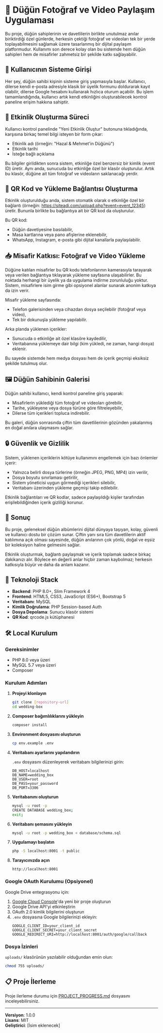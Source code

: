 # 📸 Düğün Fotoğraf ve Video Paylaşım Uygulaması

Bu proje, düğün sahiplerinin ve davetlilerin birlikte unutulmaz anılar biriktirdiği özel günlerde, herkesin çektiği fotoğraf ve videoları tek bir yerde toplayabilmesini sağlamak üzere tasarlanmış bir dijital paylaşım platformudur. Kullanımı son derece kolay olan bu sistemde hem düğün sahipleri hem de misafirler zahmetsiz bir şekilde katkı sağlayabilir.

## 🔐 Kullanıcının Sisteme Girişi

Her şey, düğün sahibi kişinin sisteme giriş yapmasıyla başlar. Kullanıcı, dilerse kendi e-posta adresiyle klasik bir üyelik formunu doldurarak kayıt olabilir, dilerse Google hesabını kullanarak hızlıca oturum açabilir. Bu işlem tamamlandığında, kullanıcı artık kendi etkinliğini oluşturabilecek kontrol paneline erişim hakkına sahiptir.

## 📅 Etkinlik Oluşturma Süreci

Kullanıcı kontrol panelinde "Yeni Etkinlik Oluştur" butonuna tıkladığında, karşısına birkaç temel bilgi isteyen bir form çıkar:
- Etkinlik adı (örneğin: "Hazal & Mehmet'in Düğünü")
- Etkinlik tarihi
- İsteğe bağlı açıklama

Bu bilgiler girildikten sonra sistem, etkinliğe özel benzersiz bir kimlik (event ID) üretir. Aynı anda, sunucuda bu etkinliğe özel bir klasör oluşturulur. Artık bu klasör, düğüne ait tüm fotoğraf ve videoların saklanacağı yerdir.

## 🔗 QR Kod ve Yükleme Bağlantısı Oluşturma

Etkinlik oluşturulduğu anda, sistem otomatik olarak o etkinliğe özel bir bağlantı (örneğin: https://siteadi.com/upload.php?event=event_12345) üretir. Bununla birlikte bu bağlantıya ait bir QR kod da oluşturulur.

Bu QR kod:
- Düğün davetiyesine basılabilir,
- Masa kartlarına veya pano afişlerine eklenebilir,
- WhatsApp, Instagram, e-posta gibi dijital kanallarla paylaşılabilir.

## 📥 Misafir Katkısı: Fotoğraf ve Video Yükleme

Düğüne katılan misafirler bu QR kodu telefonlarının kamerasıyla tarayarak veya verilen bağlantıya tıklayarak yükleme sayfasına ulaşabilirler. Bu noktada herhangi bir üyelik ya da uygulama indirme zorunluluğu yoktur. Sistem, misafirlere isim girme gibi opsiyonel alanlar sunarak anonim katkıya da izin verir.

Misafir yükleme sayfasında:
- Telefon galerisinden veya cihazdan dosya seçilebilir (fotoğraf veya video),
- Tek bir dokunuşla yükleme yapılabilir.

Arka planda yüklenen içerikler:
- Sunucuda o etkinliğe ait özel klasöre kaydedilir,
- Veritabanına yüklemeye dair bilgi (kim yükledi, ne zaman, hangi dosya) eklenir.

Bu sayede sistemde hem medya dosyası hem de içerik geçmişi eksiksiz şekilde tutulmuş olur.

## 🖼️ Düğün Sahibinin Galerisi

Düğün sahibi kullanıcı, kendi kontrol paneline giriş yaparak:
- Misafirlerin yüklediği tüm fotoğraf ve videoları görebilir,
- Tarihe, yükleyene veya dosya türüne göre filtreleyebilir,
- Dilerse tüm içerikleri topluca indirebilir.

Bu galeri, düğün sonrasında çiftin tüm davetlilerinin gözünden yakalanmış en doğal anılara ulaşmasını sağlar.

## 🔒 Güvenlik ve Gizlilik

Sistem, yüklenen içeriklerin kötüye kullanımını engellemek için bazı önlemler içerir:
- Yalnızca belirli dosya türlerine (örneğin JPEG, PNG, MP4) izin verilir,
- Dosya boyutu sınırlaması getirilir,
- Sistem yöneticisi uygun görmediği içerikleri silebilir,
- Veritabanı üzerinden yükleme geçmişi takip edilebilir.

Etkinlik bağlantıları ve QR kodlar, sadece paylaşıldığı kişiler tarafından erişilebildiğinden içerik gizliliği korunur.

## 🎯 Sonuç

Bu proje, geleneksel düğün albümlerini dijital dünyaya taşıyan, kolay, güvenli ve kullanıcı dostu bir çözüm sunar. Çiftin yanı sıra tüm davetlilerin aktif katılımına açık olması sayesinde, düğün anılarının çok yönlü, doğal ve eşsiz bir koleksiyon haline gelmesini sağlar.

Etkinlik oluşturmak, bağlantı paylaşmak ve içerik toplamak sadece birkaç dakikanızı alır. Böylece en değerli anlar hiçbir zaman kaybolmaz; herkesin katkısıyla büyür ve daha da anlam kazanır.

## 🚀 Teknoloji Stack

- **Backend**: PHP 8.0+, Slim Framework 4
- **Frontend**: HTML5, CSS3, JavaScript (ES6+), Bootstrap 5
- **Veritabanı**: MySQL
- **Kimlik Doğrulama**: PHP Session-based Auth
- **Dosya Depolama**: Sunucu klasör sistemi
- **QR Kod**: qrcode.js kütüphanesi

## 🛠️ Local Kurulum

### Gereksinimler
- PHP 8.0 veya üzeri
- MySQL 5.7 veya üzeri
- Composer

### Kurulum Adımları

1. **Projeyi klonlayın**
   ```bash
   git clone [repository-url]
   cd wedding-box
   ```

2. **Composer bağımlılıklarını yükleyin**
   ```bash
   composer install
   ```

3. **Environment dosyasını oluşturun**
   ```bash
   cp env.example .env
   ```

4. **Veritabanı ayarlarını yapılandırın**
   
   `.env` dosyasını düzenleyerek veritabanı bilgilerinizi girin:
   ```env
   DB_HOST=localhost
   DB_NAME=wedding_box
   DB_USER=root
   DB_PASS=your_password
   DB_PORT=3306
   ```

5. **Veritabanını oluşturun**
   ```bash
   mysql -u root -p
   CREATE DATABASE wedding_box;
   exit;
   ```

6. **Veritabanı şemasını yükleyin**
   ```bash
   mysql -u root -p wedding_box < database/schema.sql
   ```

7. **Uygulamayı başlatın**
   ```bash
   php -S localhost:8001 -t public
   ```

8. **Tarayıcınızda açın**
   ```
   http://localhost:8001
   ```

### Google OAuth Kurulumu (Opsiyonel)

Google Drive entegrasyonu için:

1. [Google Cloud Console](https://console.cloud.google.com/)'da yeni bir proje oluşturun
2. Google Drive API'yi etkinleştirin
3. OAuth 2.0 kimlik bilgilerini oluşturun
4. `.env` dosyasına Google bilgilerinizi ekleyin:
   ```env
   GOOGLE_CLIENT_ID=your_client_id
   GOOGLE_CLIENT_SECRET=your_client_secret
   GOOGLE_REDIRECT_URI=http://localhost:8001/auth/google/callback
   ```

### Dosya İzinleri

`uploads/` klasörünün yazılabilir olduğundan emin olun:
```bash
chmod 755 uploads/
```

## 📋 Proje İlerleme

Proje ilerleme durumu için [PROJECT_PROGRESS.md](./PROJECT_PROGRESS.md) dosyasını inceleyebilirsiniz.

---

**Versiyon**: 1.0.0  
**Lisans**: MIT  
**Geliştirici**: [İsim eklenecek]